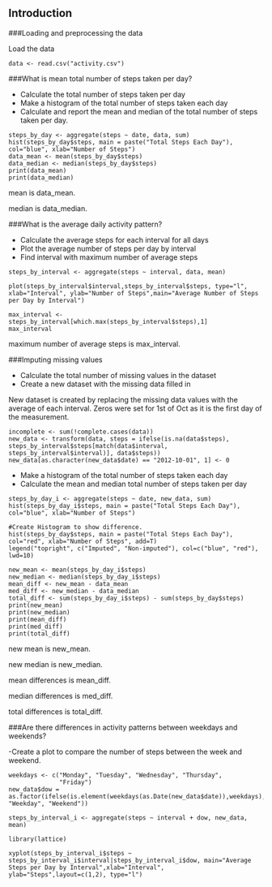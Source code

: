 ## Introduction

###Loading and preprocessing the data

Load the data

```{r, echo = TRUE}
data <- read.csv("activity.csv")
``` 

###What is mean total number of steps taken per day?

- Calculate the total number of steps taken per day
- Make a histogram of the total number of steps taken each day
- Calculate and report the mean and median of the total number of steps taken per day.

```{r, echo = TRUE}
steps_by_day <- aggregate(steps ~ date, data, sum)
hist(steps_by_day$steps, main = paste("Total Steps Each Day"), col="blue", xlab="Number of Steps")
data_mean <- mean(steps_by_day$steps)
data_median <- median(steps_by_day$steps)
print(data_mean)
print(data_median)
```

mean is data_mean.

median is data_median.

###What is the average daily activity pattern?

- Calculate the average steps for each interval for all days
- Plot the average number of steps per day by interval
- Find interval with maximum number of average steps

```{r, echo = TRUE}
steps_by_interval <- aggregate(steps ~ interval, data, mean)

plot(steps_by_interval$interval,steps_by_interval$steps, type="l", xlab="Interval", ylab="Number of Steps",main="Average Number of Steps per Day by Interval")

max_interval <- steps_by_interval[which.max(steps_by_interval$steps),1]
max_interval
```

maximum number of average steps is max_interval.

###Imputing missing values

- Calculate the total number of missing values in the dataset
- Create a new dataset with the missing data filled in

New dataset is created by replacing the missing data values with the average of each interval.
Zeros were set for 1st of Oct as it is the first day of the measurement.    

```{r, echo = TRUE}
incomplete <- sum(!complete.cases(data))
new_data <- transform(data, steps = ifelse(is.na(data$steps), steps_by_interval$steps[match(data$interval, steps_by_interval$interval)], data$steps))
new_data[as.character(new_data$date) == "2012-10-01", 1] <- 0
```

- Make a histogram of the total number of steps taken each day 
- Calculate the mean and median total number of steps taken per day

```{r, echo = TRUE}
steps_by_day_i <- aggregate(steps ~ date, new_data, sum)
hist(steps_by_day_i$steps, main = paste("Total Steps Each Day"), col="blue", xlab="Number of Steps")

#Create Histogram to show difference. 
hist(steps_by_day$steps, main = paste("Total Steps Each Day"), col="red", xlab="Number of Steps", add=T)
legend("topright", c("Imputed", "Non-imputed"), col=c("blue", "red"), lwd=10)

new_mean <- mean(steps_by_day_i$steps)
new_median <- median(steps_by_day_i$steps)
mean_diff <- new_mean - data_mean
med_diff <- new_median - data_median
total_diff <- sum(steps_by_day_i$steps) - sum(steps_by_day$steps)
print(new_mean)
print(new_median)
print(mean_diff)
print(med_diff)
print(total_diff)
```

new mean is new_mean.

new median is new_median.

mean differences is mean_diff.

median differences is med_diff.

total differences is total_diff.

###Are there differences in activity patterns between weekdays and weekends?

-Create a plot to compare the number of steps between the week and weekend.

```{r, echo = TRUE}
weekdays <- c("Monday", "Tuesday", "Wednesday", "Thursday", 
              "Friday")
new_data$dow = as.factor(ifelse(is.element(weekdays(as.Date(new_data$date)),weekdays), "Weekday", "Weekend"))

steps_by_interval_i <- aggregate(steps ~ interval + dow, new_data, mean)

library(lattice)

xyplot(steps_by_interval_i$steps ~ steps_by_interval_i$interval|steps_by_interval_i$dow, main="Average Steps per Day by Interval",xlab="Interval", ylab="Steps",layout=c(1,2), type="l")
```
